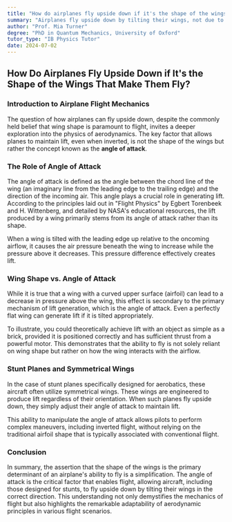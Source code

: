 ```yaml
---
title: "How do airplanes fly upside down if it's the shape of the wings that make them fly?"
summary: "Airplanes fly upside down by tilting their wings, not due to wing shape. Angle of attack, not wing curvature, creates lift, allowing even flat wings to fly. Stunt planes have symmetrical wings and rely solely on angle of attack for upside down flight."
author: "Prof. Mia Turner"
degree: "PhD in Quantum Mechanics, University of Oxford"
tutor_type: "IB Physics Tutor"
date: 2024-07-02
---
```


## How Do Airplanes Fly Upside Down if It's the Shape of the Wings That Make Them Fly?

### Introduction to Airplane Flight Mechanics

The question of how airplanes can fly upside down, despite the commonly held belief that wing shape is paramount to flight, invites a deeper exploration into the physics of aerodynamics. The key factor that allows planes to maintain lift, even when inverted, is not the shape of the wings but rather the concept known as the **angle of attack**.

### The Role of Angle of Attack

The angle of attack is defined as the angle between the chord line of the wing (an imaginary line from the leading edge to the trailing edge) and the direction of the incoming air. This angle plays a crucial role in generating lift. According to the principles laid out in "Flight Physics" by Egbert Torenbeek and H. Wittenberg, and detailed by NASA's educational resources, the lift produced by a wing primarily stems from its angle of attack rather than its shape.

When a wing is tilted with the leading edge up relative to the oncoming airflow, it causes the air pressure beneath the wing to increase while the pressure above it decreases. This pressure difference effectively creates lift. 

### Wing Shape vs. Angle of Attack

While it is true that a wing with a curved upper surface (airfoil) can lead to a decrease in pressure above the wing, this effect is secondary to the primary mechanism of lift generation, which is the angle of attack. Even a perfectly flat wing can generate lift if it is tilted appropriately. 

To illustrate, you could theoretically achieve lift with an object as simple as a brick, provided it is positioned correctly and has sufficient thrust from a powerful motor. This demonstrates that the ability to fly is not solely reliant on wing shape but rather on how the wing interacts with the airflow.

### Stunt Planes and Symmetrical Wings

In the case of stunt planes specifically designed for aerobatics, these aircraft often utilize symmetrical wings. These wings are engineered to produce lift regardless of their orientation. When such planes fly upside down, they simply adjust their angle of attack to maintain lift. 

This ability to manipulate the angle of attack allows pilots to perform complex maneuvers, including inverted flight, without relying on the traditional airfoil shape that is typically associated with conventional flight.

### Conclusion

In summary, the assertion that the shape of the wings is the primary determinant of an airplane's ability to fly is a simplification. The angle of attack is the critical factor that enables flight, allowing aircraft, including those designed for stunts, to fly upside down by tilting their wings in the correct direction. This understanding not only demystifies the mechanics of flight but also highlights the remarkable adaptability of aerodynamic principles in various flight scenarios.
    